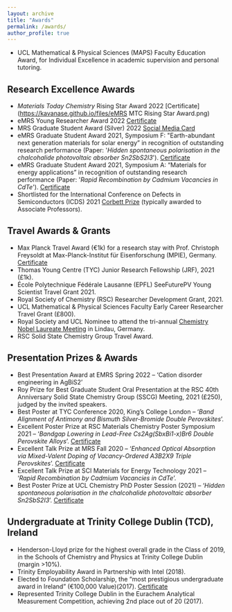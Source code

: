```yaml
---
layout: archive
title: "Awards"
permalink: /awards/
author_profile: true
---
```



- UCL Mathematical & Physical Sciences (MAPS) Faculty Education Award, for Individual Excellence in academic supervision and personal tutoring.


## Research Excellence Awards
-	_Materials Today Chemistry_ Rising Star Award 2022 [Certificate](https://kavanase.github.io/files/eMRS MTC Rising Star Award.png)
-	eMRS Young Researcher Award 2022 [Certificate](https://kavanase.github.io/files/eMRS_Spring_2022_Best_Presentation_Award_Symposium_G.png)
-	MRS Graduate Student Award (Silver) 2022 [Social Media Card](https://kavanase.github.io/files/MRS_Silver_GSA_Ad.png)
- eMRS Graduate Student Award 2021, Symposium F: "Earth-abundant next generation materials for solar energy” in recognition of outstanding research performance (Paper: '_Hidden spontaneous polarisation in the chalcohalide photovoltaic absorber Sn2SbS2I3_'). [Certificate](https://kavanase.github.io/files/EMRS_2021_GSA_dipl_F_Sn2SbS2I3.pdf)
- eMRS Graduate Student Award 2021, Symposium A: “Materials for energy applications” in recognition of outstanding research performance (Paper: '_Rapid Recombination by Cadmium Vacancies in CdTe_'). [Certificate](https://kavanase.github.io/files/EMRS_2021_GSA_dipl_A_V_Cd.pdf)
- Shortlisted for the International Conference on Defects in Semiconductors (ICDS) 2021 [Corbett Prize](https://en.wikipedia.org/wiki/International_Conference_on_Defects_in_Semiconductors#Corbett_Prize) (typically awarded to Associate Professors).

## Travel Awards & Grants
- Max Planck Travel Award (€1k) for a research stay with Prof. Christoph Freysoldt at Max-Planck-Institut für Eisenforschung (MPIE), Germany. [Certificate](https://kavanase.github.io/files/MPIE_Travel_Award_Certificate.jpg)
- Thomas Young Centre (TYC) Junior Research Fellowship (JRF), 2021 (£1k).
- École Polytechnique Fédérale Lausanne (EPFL) SeeFuturePV Young Scientist Travel Grant 2021.
-	Royal Society of Chemistry (RSC) Researcher Development Grant, 2021.
-	UCL Mathematical & Physical Sciences Faculty Early Career Researcher Travel Grant (£800).
-	Royal Society and UCL Nominee to attend the tri-annual [Chemistry Nobel Laureate Meeting](https://www.lindau-nobel.org/) in Lindau, Germany.
-	RSC Solid State Chemistry Group Travel Award.

## Presentation Prizes & Awards
-	Best Presentation Award at EMRS Spring 2022 – ‘Cation disorder engineering in AgBiS2’
-	Roy Prize for Best Graduate Student Oral Presentation at the RSC 40th Anniversary Solid State Chemistry Group (SSCG) Meeting, 2021 (£250), judged by the invited speakers.
- Best Poster at TYC Conference 2020, King’s College London – ‘_Band Alignment of Antimony and Bismuth Silver-Bromide Double Perovskites_’.
- Excellent Poster Prize at RSC Materials Chemistry Poster Symposium 2021 – ‘_Bandgap Lowering in Lead-Free Cs2Ag(SbxBi1-x)Br6 Double Perovskite Alloys_’. [Certificate](https://kavanase.github.io/files/RSC_Mat_Chem_Poster_Certificate.pdf)
- Excellent Talk Prize at MRS Fall 2020 – ‘_Enhanced Optical Absorption via Mixed-Valent Doping of Vacancy-Ordered A3B2X9 Triple Perovskites_’. [Certificate](https://kavanase.github.io/files/MRS_Fall_2020_Excellent_Talk_Award.pdf)
- Excellent Talk Prize at SCI Materials for Energy Technology 2021 – ‘_Rapid Recombination by Cadmium Vacancies in CdTe_’.
- Best Poster Prize at UCL Chemistry PhD Poster Session (2021) – ‘_Hidden spontaneous polarisation in the chalcohalide photovoltaic absorber Sn2SbS2I3_’. [Certificate](https://kavanase.github.io/files/UCL_Chem_2nd_Yr_Poster_Prize.pdf)


## Undergraduate at Trinity College Dublin (TCD), Ireland
- Henderson-Lloyd prize for the highest overall grade in the Class of 2019, in the Schools of Chemistry and Physics at Trinity College Dublin (margin >10%).
- Trinity Employability Award in Partnership with Intel (2018).
- Elected to Foundation Scholarship, the “most prestigious undergraduate award in Ireland” (€100,000 Value)(2017). [Certificate](https://kavanase.github.io/files/Schol_Results.pdf)
- Represented Trinity College Dublin in the Eurachem Analytical Measurement Competition, achieving 2nd place out of 20 (2017).
